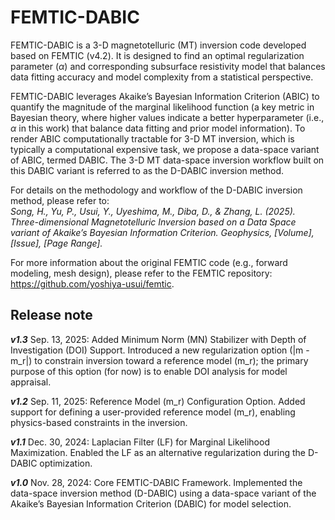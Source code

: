 # FEMTIC-DABIC
FEMTIC-DABIC is a 3-D magnetotelluric (MT) inversion code developed based on FEMTIC (v4.2). It is designed to find an optimal regularization parameter (*α*) and corresponding subsurface resistivity model that balances data fitting accuracy and model complexity from a statistical perspective.

FEMTIC-DABIC leverages Akaike’s Bayesian Information Criterion (ABIC) to quantify the magnitude of the marginal likelihood function (a key metric in Bayesian theory, where higher values indicate a better hyperparameter  (i.e., *α* in this work) that balance data fitting and prior model information). To render ABIC computationally tractable for 3-D MT inversion, which is typically a computational expensive task, we propose a data-space variant of ABIC, termed DABIC. The 3-D MT data-space inversion workflow built on this DABIC variant is referred to as the D-DABIC inversion method.

For details on the methodology and workflow of the D-DABIC inversion method, please refer to:\
*Song, H., Yu, P., Usui, Y., Uyeshima, M., Diba, D., & Zhang, L. (2025). Three-dimensional Magnetotelluric Inversion based on a Data Space variant of Akaike’s Bayesian Information Criterion. Geophysics, [Volume], [Issue], [Page Range].*

For more information about the original FEMTIC code (e.g., forward modeling, mesh design), please refer to the FEMTIC repository: https://github.com/yoshiya-usui/femtic.


## Release note

***v1.3*** Sep. 13, 2025: Added Minimum Norm (MN) Stabilizer with Depth of Investigation (DOI) Support. Introduced a new regularization option (|m - m_r|) to constrain inversion toward a reference model (m_r); the primary purpose of this option (for now) is to enable DOI analysis for model appraisal.

***v1.2*** Sep. 11, 2025: Reference Model (m_r) Configuration Option. Added support for defining a user-provided reference model (m_r), enabling physics-based constraints in the inversion.

***v1.1*** Dec. 30, 2024: Laplacian Filter (LF) for Marginal Likelihood Maximization. Enabled the LF as an alternative regularization during the D-DABIC optimization.

***v1.0*** Nov. 28, 2024: Core FEMTIC-DABIC Framework. Implemented the data-space inversion method (D-DABIC) using a data-space variant of the Akaike’s Bayesian Information Criterion (DABIC) for model selection.
